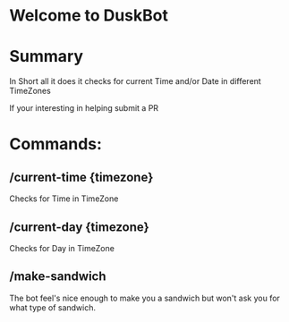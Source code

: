 # Welcome to DuskBot

# Summary

In Short all it does it checks for current Time and/or Date in different TimeZones

If your interesting in helping submit a PR


# Commands:

## /current-time {timezone}
Checks for Time in TimeZone

## /current-day {timezone}
Checks for Day in TimeZone

## /make-sandwich
The bot feel's nice enough to make you a sandwich but won't ask you for what type of sandwich.